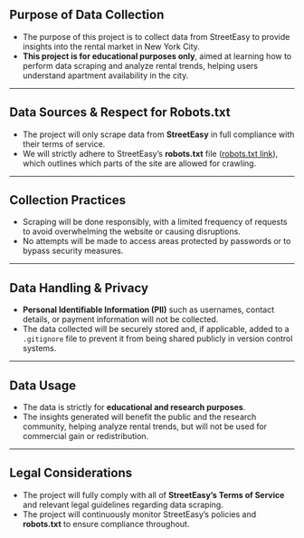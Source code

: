 ## Purpose of Data Collection
- The purpose of this project is to collect data from StreetEasy to provide insights into the rental market in New York City.
- **This project is for educational purposes only**, aimed at learning how to perform data scraping and analyze rental trends, helping users understand apartment availability in the city.

---

## Data Sources & Respect for Robots.txt
- The project will only scrape data from **StreetEasy** in full compliance with their terms of service.
- We will strictly adhere to StreetEasy’s **robots.txt** file ([robots.txt link](https://streeteasy.com/robots.txt)), which outlines which parts of the site are allowed for crawling.

---

## Collection Practices
- Scraping will be done responsibly, with a limited frequency of requests to avoid overwhelming the website or causing disruptions.
- No attempts will be made to access areas protected by passwords or to bypass security measures.

---

## Data Handling & Privacy
- **Personal Identifiable Information (PII)** such as usernames, contact details, or payment information will not be collected.
- The data collected will be securely stored and, if applicable, added to a `.gitignore` file to prevent it from being shared publicly in version control systems.

---

## Data Usage
- The data is strictly for **educational and research purposes**.
- The insights generated will benefit the public and the research community, helping analyze rental trends, but will not be used for commercial gain or redistribution.

---

## Legal Considerations
- The project will fully comply with all of **StreetEasy’s Terms of Service** and relevant legal guidelines regarding data scraping.
- The project will continuously monitor StreetEasy’s policies and **robots.txt** to ensure compliance throughout.
